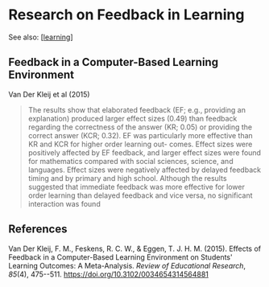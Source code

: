 <!--
 Copyright (C) 2023 David Jones
 
 This file is part of memex.
 
 memex is free software: you can redistribute it and/or modify
 it under the terms of the GNU General Public License as published by
 the Free Software Foundation, either version 3 of the License, or
 (at your option) any later version.
 
 memex is distributed in the hope that it will be useful,
 but WITHOUT ANY WARRANTY; without even the implied warranty of
 MERCHANTABILITY or FITNESS FOR A PARTICULAR PURPOSE.  See the
 GNU General Public License for more details.
 
 You should have received a copy of the GNU General Public License
 along with memex.  If not, see <http://www.gnu.org/licenses/>.
-->

# Research on Feedback in Learning 

See also: [[learning]]

## Feedback in a Computer-Based Learning Environment

Van Der Kleij et al (2015) 

> The results show that elaborated feedback (EF; e.g., providing an explanation) produced larger effect sizes (0.49) than feedback regarding the correctness of the answer (KR; 0.05) or providing the correct answer (KCR; 0.32). EF was particularly more effective than KR and KCR for higher order learning out- comes. Effect sizes were positively affected by EF feedback, and larger effect sizes were found for mathematics compared with social sciences, science, and languages. Effect sizes were negatively affected by delayed feedback timing and by primary and high school. Although the results suggested that immediate feedback was more effective for lower order learning than delayed feedback and vice versa, no significant interaction was found

## References 

Van Der Kleij, F. M., Feskens, R. C. W., & Eggen, T. J. H. M. (2015). Effects of Feedback in a Computer-Based Learning Environment on Students' Learning Outcomes: A Meta-Analysis. *Review of Educational Research*, *85*(4), 475--511. <https://doi.org/10.3102/0034654314564881>


[//begin]: # "Autogenerated link references for markdown compatibility"
[learning]: ../learning "Learning"
[//end]: # "Autogenerated link references"